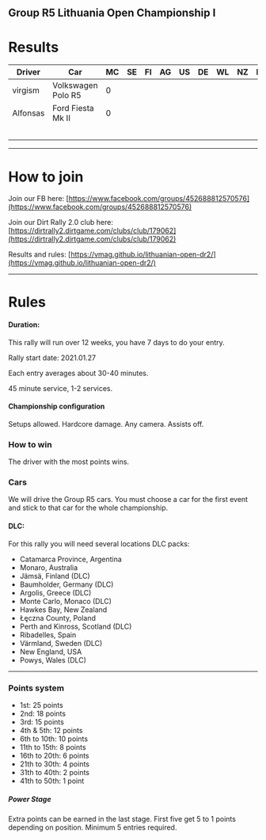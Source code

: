 ## Group R5 Lithuania Open Championship I

# Results

|  Driver | Car	|  MC 	|   SE	|  FI 	|  AG 	|   US	|   DE	|   WL	|   NZ	|   PL	|  GR 	|   SC	|   AU	|  	|  Total 	|
|---	|---  |---	|---	|---	|---	|---	|---	|---	|---	|---	|---	|---	|---	|---	|---	|
|   virgism	| Volkswagen Polo R5 |   0	|   	|   	|   	|   	|   	|   	|   	|   	|   	|   	|   	|   	|   0	|
|  Alfonsas |	Ford Fiesta Mk II|  0 	|   	|   	|   	|   	|   	|   	|   	|   	|   	|   	|   	|   	|   0	|
|   	|   	| |  	|   	|   	|   	|   	|   	|   	|   	|   	|   	|   	|   	|   	|
|   	|   	| |  	|   	|   	|   	|   	|   	|   	|   	|   	|   	|   	|   	|   	|
|   	|   	| |  	|   	|   	|   	|   	|   	|   	|   	|   	|   	|   	|   	|   	|
|   	|   	| |  	|   	|   	|   	|   	|   	|   	|   	|   	|   	|   	|   	|   	|
|   	|   	| |  	|   	|   	|   	|   	|   	|   	|   	|   	|   	|   	|   	|   	|


---
# How to join

Join our FB here: [https://www.facebook.com/groups/452688812570576](https://www.facebook.com/groups/452688812570576)

Join our Dirt Rally 2.0 club here: [https://dirtrally2.dirtgame.com/clubs/club/179062](https://dirtrally2.dirtgame.com/clubs/club/179062)

Results and rules: [https://vmag.github.io/lithuanian-open-dr2/](https://vmag.github.io/lithuanian-open-dr2/)

---
# Rules
#### Duration:

This rally will run over 12 weeks, you have 7 days to do your entry.

Rally start date: 2021.01.27

Each entry averages about 30-40 minutes.

45 minute service, 1-2 services.

#### Championship configuration
Setups allowed. Hardcore damage. Any camera. Assists off.

### How to win
The driver with the most points wins. 

### Cars
We will drive the Group R5 cars.  You must choose a car for the first event and stick to that car for the whole championship.

#### DLC:
For this rally you will need several locations DLC packs:

* Catamarca Province, Argentina
* Monaro, Australia
* Jämsä, Finland (DLC)
* Baumholder, Germany (DLC)
* Argolis, Greece (DLC)
* Monte Carlo, Monaco (DLC)
* Hawkes Bay, New Zealand
* Łęczna County, Poland
* Perth and Kinross, Scotland (DLC)
* Ribadelles, Spain
* Värmland, Sweden (DLC)
* New England, USA
* Powys, Wales (DLC)

--- 
### Points system

* 1st: 25 points
* 2nd: 18 points
* 3rd: 15 points
* 4th & 5th: 12 points
* 6th to 10th: 10 points
* 11th to 15th: 8 points
* 16th to 20th: 6 points
* 21th to 30th: 4 points
* 31th to 40th: 2 points
* 41th to 50th: 1 point

##### Power Stage
Extra points can be earned in the last stage. First five get 5 to 1 points depending on position. Minimum 5 entries required.




